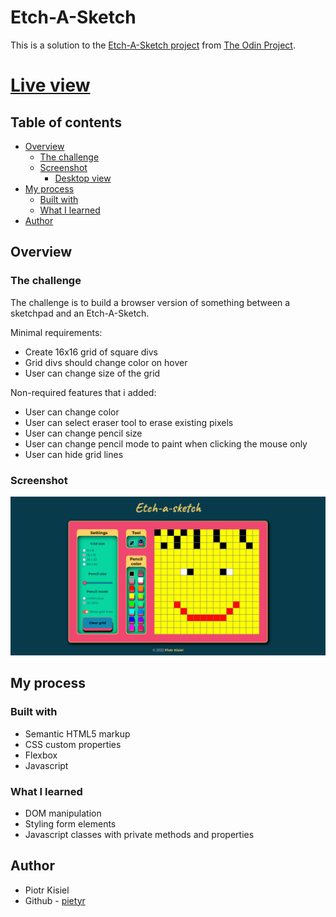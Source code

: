 # Etch-A-Sketch

This is a solution to the [Etch-A-Sketch project](https://www.theodinproject.com/lessons/foundations-etch-a-sketch) from [The Odin Project](https://www.theodinproject.com).

# [Live view](https://pietyr.github.io/etch-a-sketch/)

## Table of contents

-   [Overview](#overview)
    -   [The challenge](#the-challenge)
    -   [Screenshot](#screenshot)
        -   [Desktop view](#desktop-view)
-   [My process](#my-process)
    -   [Built with](#built-with)
    -   [What I learned](#what-i-learned)
-   [Author](#author)

## Overview

### The challenge

The challenge is to build a browser version of something between a sketchpad and an Etch-A-Sketch.

Minimal requirements:

-   Create 16x16 grid of square divs
-   Grid divs should change color on hover
-   User can change size of the grid

Non-required features that i added:

-   User can change color
-   User can select eraser tool to erase existing pixels
-   User can change pencil size
-   User can change pencil mode to paint when clicking the mouse only
-   User can hide grid lines

### Screenshot

![](./images/screenshot-desktop-view.png)

## My process

### Built with

-   Semantic HTML5 markup
-   CSS custom properties
-   Flexbox
-   Javascript

### What I learned

-   DOM manipulation
-   Styling form elements
-   Javascript classes with private methods and properties

## Author

-   Piotr Kisiel
-   Github - [pietyr](https://github.com/pietyr)

